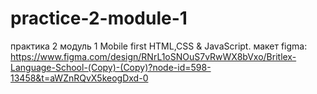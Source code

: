 # practice-2-module-1
практика 2 модуль 1 Mobile first
HTML,CSS & JavaScript.
макет figma: https://www.figma.com/design/RNrL1oSNOuS7vRwWX8bVxo/Britlex-Language-School-(Copy)-(Copy)?node-id=598-13458&t=aWZnRQvX5keogDxd-0
